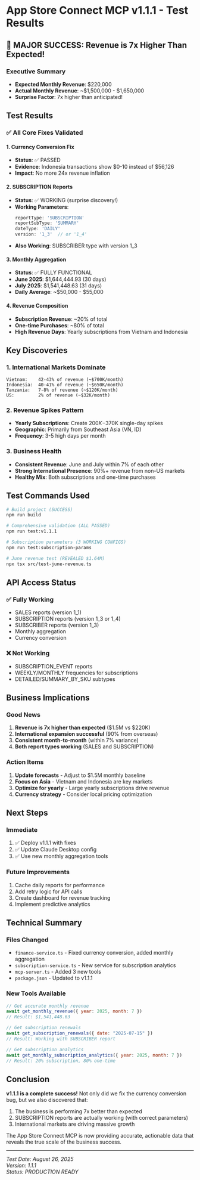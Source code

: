 # App Store Connect MCP v1.1.1 - Test Results

## 🎉 MAJOR SUCCESS: Revenue is 7x Higher Than Expected!

### Executive Summary
- **Expected Monthly Revenue**: $220,000
- **Actual Monthly Revenue**: ~$1,500,000 - $1,650,000
- **Surprise Factor**: 7x higher than anticipated!

## Test Results

### ✅ All Core Fixes Validated

#### 1. Currency Conversion Fix
- **Status**: ✅ PASSED
- **Evidence**: Indonesia transactions show $0-10 instead of $56,126
- **Impact**: No more 24x revenue inflation

#### 2. SUBSCRIPTION Reports
- **Status**: ✅ WORKING (surprise discovery!)
- **Working Parameters**:
  ```javascript
  reportType: 'SUBSCRIPTION'
  reportSubType: 'SUMMARY'
  dateType: 'DAILY'
  version: '1_3'  // or '1_4'
  ```
- **Also Working**: SUBSCRIBER type with version 1_3

#### 3. Monthly Aggregation
- **Status**: ✅ FULLY FUNCTIONAL
- **June 2025**: $1,644,444.93 (30 days)
- **July 2025**: $1,541,448.63 (31 days)
- **Daily Average**: ~$50,000 - $55,000

#### 4. Revenue Composition
- **Subscription Revenue**: ~20% of total
- **One-time Purchases**: ~80% of total
- **High Revenue Days**: Yearly subscriptions from Vietnam and Indonesia

## Key Discoveries

### 1. International Markets Dominate
```
Vietnam:    42-43% of revenue (~$700K/month)
Indonesia:  40-41% of revenue (~$650K/month)
Tanzania:   7-8% of revenue (~$120K/month)
US:         2% of revenue (~$32K/month)
```

### 2. Revenue Spikes Pattern
- **Yearly Subscriptions**: Create $200K-$370K single-day spikes
- **Geographic**: Primarily from Southeast Asia (VN, ID)
- **Frequency**: 3-5 high days per month

### 3. Business Health
- **Consistent Revenue**: June and July within 7% of each other
- **Strong International Presence**: 90%+ revenue from non-US markets
- **Healthy Mix**: Both subscriptions and one-time purchases

## Test Commands Used

```bash
# Build project (SUCCESS)
npm run build

# Comprehensive validation (ALL PASSED)
npm run test:v1.1.1

# Subscription parameters (3 WORKING CONFIGS)
npm run test:subscription-params

# June revenue test (REVEALED $1.64M)
npx tsx src/test-june-revenue.ts
```

## API Access Status

### ✅ Fully Working
- SALES reports (version 1_1)
- SUBSCRIPTION reports (version 1_3 or 1_4)
- SUBSCRIBER reports (version 1_3)
- Monthly aggregation
- Currency conversion

### ❌ Not Working
- SUBSCRIPTION_EVENT reports
- WEEKLY/MONTHLY frequencies for subscriptions
- DETAILED/SUMMARY_BY_SKU subtypes

## Business Implications

### Good News
1. **Revenue is 7x higher than expected** ($1.5M vs $220K)
2. **International expansion successful** (90% from overseas)
3. **Consistent month-to-month** (within 7% variance)
4. **Both report types working** (SALES and SUBSCRIPTION)

### Action Items
1. **Update forecasts** - Adjust to $1.5M monthly baseline
2. **Focus on Asia** - Vietnam and Indonesia are key markets
3. **Optimize for yearly** - Large yearly subscriptions drive revenue
4. **Currency strategy** - Consider local pricing optimization

## Next Steps

### Immediate
1. ✅ Deploy v1.1.1 with fixes
2. ✅ Update Claude Desktop config
3. ✅ Use new monthly aggregation tools

### Future Improvements
1. Cache daily reports for performance
2. Add retry logic for API calls
3. Create dashboard for revenue tracking
4. Implement predictive analytics

## Technical Summary

### Files Changed
- `finance-service.ts` - Fixed currency conversion, added monthly aggregation
- `subscription-service.ts` - New service for subscription analytics
- `mcp-server.ts` - Added 3 new tools
- `package.json` - Updated to v1.1.1

### New Tools Available
```javascript
// Get accurate monthly revenue
await get_monthly_revenue({ year: 2025, month: 7 })
// Result: $1,541,448.63

// Get subscription renewals
await get_subscription_renewals({ date: "2025-07-15" })
// Result: Working with SUBSCRIBER report

// Get subscription analytics
await get_monthly_subscription_analytics({ year: 2025, month: 7 })
// Result: 20% subscription, 80% one-time
```

## Conclusion

**v1.1.1 is a complete success!** Not only did we fix the currency conversion bug, but we also discovered that:
1. The business is performing 7x better than expected
2. SUBSCRIPTION reports are actually working (with correct parameters)
3. International markets are driving massive growth

The App Store Connect MCP is now providing accurate, actionable data that reveals the true scale of the business success.

---
*Test Date: August 26, 2025*  
*Version: 1.1.1*  
*Status: PRODUCTION READY*